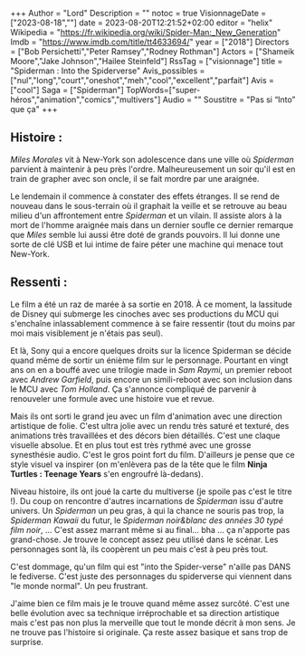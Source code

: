 +++
Author = "Lord"
Description = ""
notoc = true
VisionnageDate = ["2023-08-18",""]
date = 2023-08-20T12:21:52+02:00
editor = "helix"
Wikipedia = "https://fr.wikipedia.org/wiki/Spider-Man:_New_Generation"
Imdb = "https://www.imdb.com/title/tt4633694/"
year = ["2018"]
Directors = ["Bob Persichetti","Peter Ramsey","Rodney Rothman"]
Actors = ["Shameik Moore","Jake Johnson","Hailee Steinfeld"]
RssTag = ["visionnage"]
title = "Spiderman : Into the Spiderverse"
Avis_possibles = ["nul","long","court","oneshot","meh","cool","excellent","parfait"]
Avis = ["cool"] 
Saga = ["Spiderman"]
TopWords=["super-héros","animation","comics","multivers"]
Audio = ""
Soustitre = "Pas si “Into” que ça"
+++
## Histoire : 
*Miles Morales* vit à New-York son adolescence dans une ville où *Spiderman* parvient à maintenir à peu près l'ordre.
Malheureusement un soir qu'il est en train de grapher avec son oncle, il se fait mordre par une araignée.

Le lendemain il commence à constater des effets étranges.
Il se rend de nouveau dans le sous-terrain où il graphait la veille et se retrouve au beau milieu d'un affrontement entre *Spiderman* et un vilain.
Il assiste alors à la mort de l'homme araignée mais dans un dernier soufle ce dernier remarque que *Miles* semble lui aussi être doté de grands pouvoirs.
Il lui donne une sorte de clé USB et lui intime de faire péter une machine qui menace tout New-York.

## Ressenti :
Le film a été un raz de marée à sa sortie en 2018.
À ce moment, la lassitude de Disney qui submerge les cinoches avec ses productions du MCU qui s'enchaîne inlassablement commence à se faire ressentir (tout du moins par moi mais visiblement je n'étais pas seul).

Et là, Sony qui a encore quelques droits sur la licence Spiderman se décide quand même de sortir un énième film sur le personnage.
Pourtant en vingt ans on en a bouffé avec une trilogie made in *Sam Raymi*, un premier reboot avec *Andrew Garfield*, puis encore un simili-reboot avec son inclusion dans le MCU avec *Tom Holland*.
Ça s'annonce compliqué de parvenir à renouveler une formule avec une histoire vue et revue.

Mais ils ont sorti le grand jeu avec un film d'animation avec une direction artistique de folie.
C'est ultra jolie avec un rendu très saturé et texturé, des animations très travaillées et des décors bien détaillés.
C'est une claque visuelle absolue.
Et en plus tout est très rythmé avec une grosse synesthésie audio.
C'est le gros point fort du film.
D'ailleurs je pense que ce style visuel va inspirer (on m'enlèvera pas de la tête que le film **Ninja Turtles : Teenage Years** s'en engroufré là-dedans).

Niveau histoire, ils ont joué la carte du multiverse (je spoile pas c'est le titre !).
Du coup on rencontre d'autres incarnations de *Spiderman* issu d'autre univers.
Un *Spiderman* un peu gras, à qui la chance ne souris pas trop, la *Spiderman Kawaii* du futur, le *Spiderman noir&blanc des années 30 typé film noir*, …
C'est assez marrant même si au final… bha … ça n'apporte pas grand-chose.
Je trouve le concept assez peu utilisé dans le scénar.
Les personnages sont là, ils coopèrent un peu mais c'est à peu près tout.

C'est dommage, qu'un film qui est "into the Spider-verse" n'aille pas DANS le fediverse.
C'est juste des personnages du spiderverse qui viennent dans "le monde normal".
Un peu frustrant.

J'aime bien ce film mais je le trouve quand même assez surcôté.
C'est une belle évolution avec sa technique irréprochable et sa direction artistique mais c'est pas non plus la merveille que tout le monde décrit à mon sens.
Je ne trouve pas l'histoire si originale.
Ça reste assez basique et sans trop de surprise.